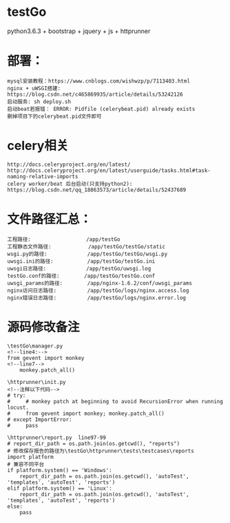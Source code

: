 testGo
======

python3.6.3 + bootstrap + jquery + js + httprunner

部署：
======
    mysql安装教程：https://www.cnblogs.com/wishwzp/p/7113403.html
    nginx + uWSGI搭建: https://blog.csdn.net/c465869935/article/details/53242126
    启动服务: sh deploy.sh
    启动beat若报错： ERROR: Pidfile (celerybeat.pid) already exists
    删掉项目下的celerybeat.pid文件即可

celery相关
======
    http://docs.celeryproject.org/en/latest/
    http://docs.celeryproject.org/en/latest/userguide/tasks.html#task-naming-relative-imports
    celery worker/beat 后台启动(只支持python2): https://blog.csdn.net/qq_18863573/article/details/52437689

文件路径汇总：
======
    工程路径:                  /app/testGo
    工程静态文件路径:            /app/testGo/testGo/static
    wsgi.py的路径:             /app/testGo/testGo/wsgi.py
    uwsgi.ini的路径:           /app/testGo/testGo.ini
    uwsgi日志路径:             /app/testGo/uwsgi.log
    testGo.conf的路径:        /app/testGo/testGo.conf
    uwsgi_params的路径:        /app/nginx-1.6.2/conf/uwsgi_params
    nginx访问日志路径:          /app/testGo/logs/nginx.access.log
    nginx错误日志路径:          /app/testGo/logs/nginx.error.log

源码修改备注
======
    \testGo\manager.py
    <!--line4:-->
    from gevent import monkey
    <!--line7-->
        monkey.patch_all()

    \httprunner\init.py
    <!--注释以下代码-->
    # try:
    #     # monkey patch at beginning to avoid RecursionError when running locust.
    #     from gevent import monkey; monkey.patch_all()
    # except ImportError:
    #     pass

    \httprunner\report.py  line97-99
    # report_dir_path = os.path.join(os.getcwd(), "reports")
    # 修改保存报告的路径为\testGo\httprunner\tests\testcases\reports
    import platform
    # 兼容不同平台
    if platform.system() == 'Windows':
        report_dir_path = os.path.join(os.getcwd(), 'autoTest', 'templates', 'autoTest', 'reports')
    elif platform.system() == 'Linux':
        report_dir_path = os.path.join(os.getcwd(), 'autoTest', 'templates', 'autoTest', 'reports')
    else:
        pass



